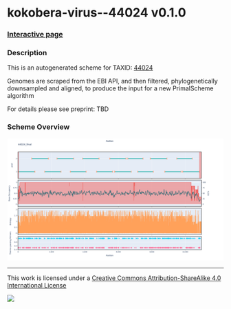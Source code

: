 # kokobera-virus--44024 v0.1.0

### [Interactive page](https://chrisgkent.github.io/schemes/kokobera-virus--44024-1000-v0.1.0)

### Description

This is an autogenerated scheme for TAXID: [44024](https://www.ncbi.nlm.nih.gov/Taxonomy/Browser/wwwtax.cgi?mode=Info&id=44024&lvl=3&lin=f&keep=1&srchmode=1&unlock)

Genomes are scraped from the EBI API, and then filtered, phylogenetically downsampled and aligned, to produce the input for a new PrimalScheme algorithm

For details please see preprint: TBD

### Scheme Overview

![Alt text](work/44024_final.png '44024_final.png')

------------------------------------------------------------------------

This work is licensed under a [Creative Commons Attribution-ShareAlike 4.0 International License](http://creativecommons.org/licenses/by-sa/4.0/) 

![](https://i.creativecommons.org/l/by-sa/4.0/88x31.png)